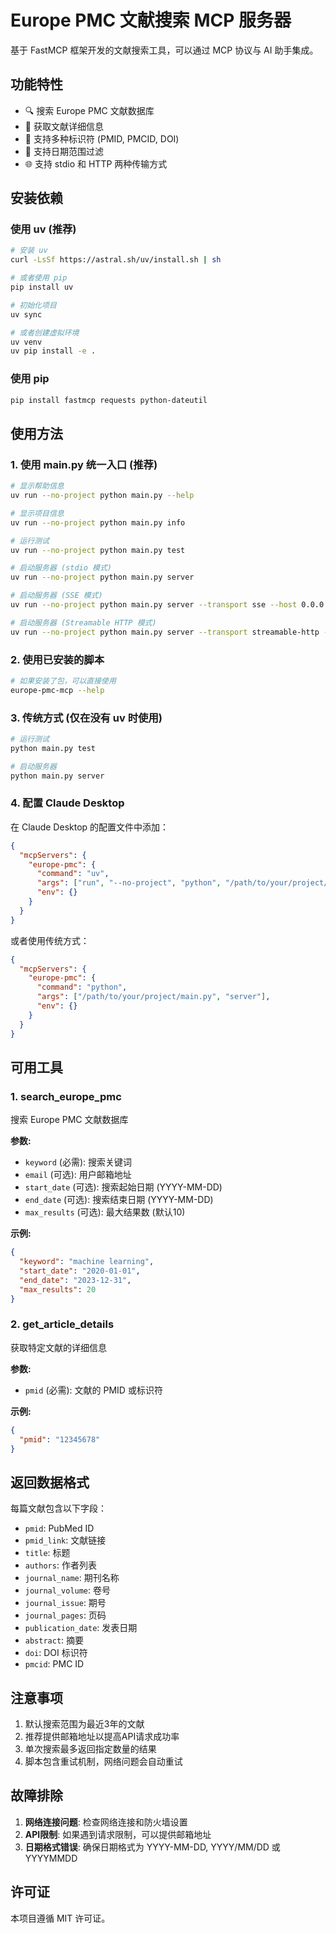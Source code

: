 # Europe PMC 文献搜索 MCP 服务器

基于 FastMCP 框架开发的文献搜索工具，可以通过 MCP 协议与 AI 助手集成。

## 功能特性

- 🔍 搜索 Europe PMC 文献数据库
- 📄 获取文献详细信息
- 🔗 支持多种标识符 (PMID, PMCID, DOI)
- 📅 支持日期范围过滤
- 🌐 支持 stdio 和 HTTP 两种传输方式

## 安装依赖

### 使用 uv (推荐)

```bash
# 安装 uv
curl -LsSf https://astral.sh/uv/install.sh | sh

# 或者使用 pip
pip install uv

# 初始化项目
uv sync

# 或者创建虚拟环境
uv venv
uv pip install -e .
```

### 使用 pip

```bash
pip install fastmcp requests python-dateutil
```

## 使用方法

### 1. 使用 main.py 统一入口 (推荐)

```bash
# 显示帮助信息
uv run --no-project python main.py --help

# 显示项目信息
uv run --no-project python main.py info

# 运行测试
uv run --no-project python main.py test

# 启动服务器 (stdio 模式)
uv run --no-project python main.py server

# 启动服务器 (SSE 模式)
uv run --no-project python main.py server --transport sse --host 0.0.0.0 --port 9000

# 启动服务器 (Streamable HTTP 模式)
uv run --no-project python main.py server --transport streamable-http --host 0.0.0.0 --port 9000
```

### 2. 使用已安装的脚本

```bash
# 如果安装了包，可以直接使用
europe-pmc-mcp --help
```

### 3. 传统方式 (仅在没有 uv 时使用)

```bash
# 运行测试
python main.py test

# 启动服务器
python main.py server
```

### 4. 配置 Claude Desktop

在 Claude Desktop 的配置文件中添加：

```json
{
  "mcpServers": {
    "europe-pmc": {
      "command": "uv",
      "args": ["run", "--no-project", "python", "/path/to/your/project/main.py", "server"],
      "env": {}
    }
  }
}
```

或者使用传统方式：

```json
{
  "mcpServers": {
    "europe-pmc": {
      "command": "python",
      "args": ["/path/to/your/project/main.py", "server"],
      "env": {}
    }
  }
}
```

## 可用工具

### 1. search_europe_pmc

搜索 Europe PMC 文献数据库

**参数:**
- `keyword` (必需): 搜索关键词
- `email` (可选): 用户邮箱地址
- `start_date` (可选): 搜索起始日期 (YYYY-MM-DD)
- `end_date` (可选): 搜索结束日期 (YYYY-MM-DD)
- `max_results` (可选): 最大结果数 (默认10)

**示例:**
```json
{
  "keyword": "machine learning",
  "start_date": "2020-01-01",
  "end_date": "2023-12-31",
  "max_results": 20
}
```

### 2. get_article_details

获取特定文献的详细信息

**参数:**
- `pmid` (必需): 文献的 PMID 或标识符

**示例:**
```json
{
  "pmid": "12345678"
}
```

## 返回数据格式

每篇文献包含以下字段：

- `pmid`: PubMed ID
- `pmid_link`: 文献链接
- `title`: 标题
- `authors`: 作者列表
- `journal_name`: 期刊名称
- `journal_volume`: 卷号
- `journal_issue`: 期号
- `journal_pages`: 页码
- `publication_date`: 发表日期
- `abstract`: 摘要
- `doi`: DOI 标识符
- `pmcid`: PMC ID

## 注意事项

1. 默认搜索范围为最近3年的文献
2. 推荐提供邮箱地址以提高API请求成功率
3. 单次搜索最多返回指定数量的结果
4. 脚本包含重试机制，网络问题会自动重试

## 故障排除

1. **网络连接问题**: 检查网络连接和防火墙设置
2. **API限制**: 如果遇到请求限制，可以提供邮箱地址
3. **日期格式错误**: 确保日期格式为 YYYY-MM-DD, YYYY/MM/DD 或 YYYYMMDD

## 许可证

本项目遵循 MIT 许可证。
